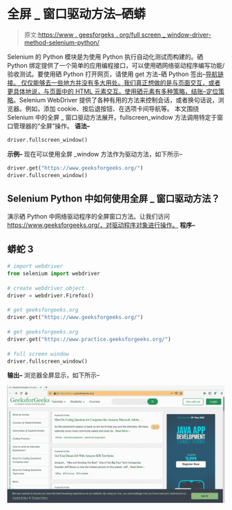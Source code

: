 # 全屏 _ 窗口驱动方法–硒蟒

> 原文:[https://www . geesforgeks . org/full screen _ window-driver-method-selenium-python/](https://www.geeksforgeeks.org/fullscreen_window-driver-method-selenium-python/)

Selenium 的 Python 模块是为使用 Python 执行自动化测试而构建的。硒 Python 绑定提供了一个简单的应用编程接口，可以使用硒网络驱动程序编写功能/验收测试。要使用硒 Python 打开网页，请使用 get 方法-硒 Python 签出–[导航链接。
仅仅能够去一些地方并没有多大用处。我们真正想做的是与页面交互，或者更具体地说，与页面中的 HTML 元素交互。使用硒元素有多种策略，结账–](https://www.geeksforgeeks.org/navigating-links-using-get-method-selenium-python/)[定位策略](https://www.geeksforgeeks.org/locator-strategies-selenium-python/)。Selenium WebDriver 提供了各种有用的方法来控制会话，或者换句话说，浏览器。例如，添加 cookie、按后退按钮、在选项卡间导航等。
本文围绕 Selenium 中的全屏 _ 窗口驱动方法展开。fullscreen_window 方法调用特定于窗口管理器的“全屏”操作。
**语法–**

```py
driver.fullscreen_window()
```

**示例–**
现在可以使用全屏 _window 方法作为驱动方法，如下所示–

```py
driver.get("https://www.geeksforgeeks.org/")
driver.fullscreen_window()
```

## Selenium Python 中如何使用全屏 _ 窗口驱动方法？

演示硒 Python 中网络驱动程序的全屏窗口方法。让我们访问 https://www.geeksforgeeks.org/，对驱动程序对象进行操作。
**程序–**

## 蟒蛇 3

```py
# import webdriver
from selenium import webdriver

# create webdriver object
driver = webdriver.Firefox()

# get geeksforgeeks.org
driver.get("https://www.geeksforgeeks.org/")

# get geeksforgeeks.org
driver.get("https://www.practice.geeksforgeeks.org/")

# full screen window
driver.fullscreen_window()
```

**输出–**
浏览器全屏显示，如下所示–

![driver-methods-Selenium-Python](img/54e8e60dfe6948a9078abf9c8e8131f1.png)